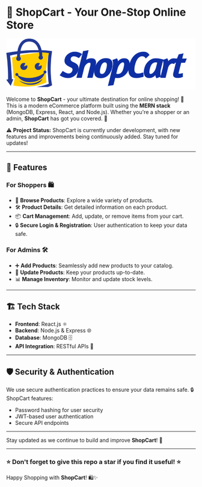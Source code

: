 # 🛒 ShopCart - Your One-Stop Online Store  

![ShopCart Logo](client/src/assets/images/logo.jpg)  

Welcome to **ShopCart** - your ultimate destination for online shopping! 🚀 This is a modern eCommerce platform built using the **MERN stack** (MongoDB, Express, React, and Node.js). Whether you're a shopper or an admin, **ShopCart** has got you covered. 🎉  

⚠️ **Project Status:** ShopCart is currently under development, with new features and improvements being continuously added. Stay tuned for updates!  

---

## 🌟 Features  

### For Shoppers 🛍️  
- 🛒 **Browse Products**: Explore a wide variety of products.  
- 🛠️ **Product Details**: Get detailed information on each product.  
- 📦 **Cart Management**: Add, update, or remove items from your cart.  
- 🔒 **Secure Login & Registration**: User authentication to keep your data safe.  

### For Admins 🛠️  
- ➕ **Add Products**: Seamlessly add new products to your catalog.  
- 🔄 **Update Products**: Keep your products up-to-date.  
- 📊 **Manage Inventory**: Monitor and update stock levels.   

---

## 🏗️ Tech Stack  

- **Frontend**: React.js ⚛️  
- **Backend**: Node.js & Express 🌐  
- **Database**: MongoDB 🗄️  
- **API Integration**: RESTful APIs 🔗  

---

## 🛡️ Security & Authentication  

We use secure authentication practices to ensure your data remains safe. 🔒 ShopCart features:  
- Password hashing for user security  
- JWT-based user authentication  
- Secure API endpoints  

---

Stay updated as we continue to build and improve **ShopCart**! 🚀  

---

### ⭐ Don't forget to give this repo a star if you find it useful! ⭐  

Happy Shopping with **ShopCart**! 🛍️✨

